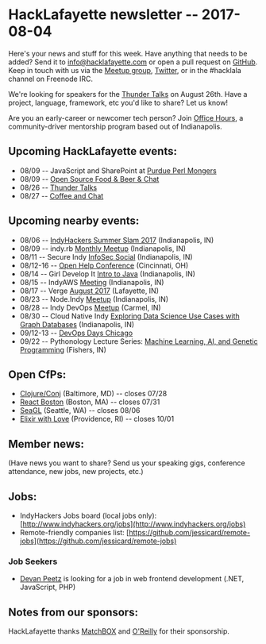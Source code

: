 # HackLafayette newsletter -- 2017-08-04

Here's your news and stuff for this week. Have anything that needs to be added? Send it to info@hacklafayette.com or open a pull request on [GitHub](https://github.com/hacklafayette/newsletter). Keep in touch with us via the [Meetup group](https://www.meetup.com/hacklafayette/), [Twitter](https://twitter.com/hacklafayette), or in the #hacklala channel on Freenode IRC.

We're looking for speakers for the [Thunder Talks](https://www.meetup.com/hacklafayette/events/237527854/) on August 26th. Have a project, language, framework, etc you'd like to share? Let us know!

Are you an early-career or newcomer tech person? Join [Office Hours](https://www.linkedin.com/pulse/office-hours-community-driven-mentorship-program-scott-williams), a community-driver mentorship program based out of Indianapolis. 

## Upcoming HackLafayette events:
* 08/09 -- JavaScript and SharePoint at [Purdue Perl Mongers](https://www.meetup.com/hacklafayette/events/239878854/)
* 08/09 -- [Open Source Food & Beer & Chat](https://www.meetup.com/hacklafayette/events/239878972/)
* 08/26 -- [Thunder Talks](https://www.meetup.com/hacklafayette/events/239012244/)
* 08/27 -- [Coffee and Chat](https://www.meetup.com/hacklafayette/events/pcmxklywlbkc/)

## Upcoming nearby events:
* 08/06 -- [IndyHackers Summer Slam 2017](http://www.indyhackers.org/summer-slam-2017/) (Indianapolis, IN)
* 08/09 -- indy.rb [Monthly Meetup](https://www.meetup.com/indyrb/events/240814313/) (Indianapolis, IN)
* 08/11 -- Secure Indy [InfoSec Social](https://www.meetup.com/SecureIndy/events/241020172/) (Indianapolis, IN)
* 08/12-16 -- [Open Help Conference](https://conf.openhelp.cc/) (Cincinnati, OH)
* 08/14 -- Girl Develop It [Intro to Java](https://www.meetup.com/Girl-Develop-It-Indianapolis/events/242077375/) (Indianapolis, IN)
* 08/15 -- IndyAWS [Meeting](https://www.meetup.com/IndyAWS/events/240027553/) (Indianapolis, IN)
* 08/17 -- Verge [August 2017](https://www.meetup.com/vergelafayette/events/241334609/) (Lafayette, IN)
* 08/23 -- Node.Indy [Meetup](https://www.meetup.com/Node-indy/events/241156300/) (Indianapolis, IN)
* 08/28 -- Indy DevOps [Meetup](https://www.meetup.com/IndyDevOps/events/242060944/) (Carmel, IN)
* 08/30 -- Cloud Native Indy [Exploring Data Science Use Cases with Graph Databases](https://www.meetup.com/Cloud-Native-Indy/events/241967312/) (Indianapolis, IN)
* 09/12-13 -- [DevOps Days Chicago](https://www.devopsdays.org/events/2017-chicago/)
* 09/22 -- Pythonology Lecture Series: [Machine Learning, AI, and Genetic Programming](https://www.eventbrite.com/e/pythology-lecture-series-machine-learning-ai-and-genetic-programming-tickets-35583817155?aff=erelexpmlt) (Fishers, IN)

## Open CfPs:
* [Clojure/Conj](http://2017.clojure-conj.org/cfp/) (Baltimore, MD) -- closes 07/28
* [React Boston](https://docs.google.com/forms/d/e/1FAIpQLSfXvvARf4V8I8mZSmIxPAoRfGrxVgQAfNmZBOyPsOJCJxALYQ/viewform) (Boston, MA) -- closes 07/31
* [SeaGL](http://seagl.org/news/2017/06/19/CFP-open.html) (Seattle, WA) -- closes 08/06
* [Elixir with Love](http://www.elixir-with-love.com/#cfp) (Providence, RI) -- closes 10/01

## Member news:
(Have news you want to share? Send us your speaking gigs, conference attendance, new jobs, new projects, etc.)

## Jobs:
* IndyHackers Jobs board (local jobs only): [http://www.indyhackers.org/jobs](http://www.indyhackers.org/jobs)
* Remote-friendly companies list: [https://github.com/jessicard/remote-jobs](https://github.com/jessicard/remote-jobs)

### Job Seekers
* [Devan Peetz](https://drive.google.com/file/d/0BytBnQoypD1xNTd1Y25kM1hJeGc/view) is looking for a job in web frontend development (.NET, JavaScript, PHP)

## Notes from our sponsors:

HackLafayette thanks [MatchBOX](http://matchboxstudio.org/) and [O'Reilly](http://www.oreilly.com/) for their sponsorship.
